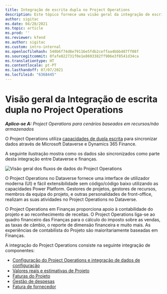 ```yaml
---
title: Integração de escrita dupla no Project Operations
description: Este tópico fornece uma visão geral da integração de escrita dupla no Project Operations.
author: sigitac
ms.date: 04/28/2021
ms.topic: article
ms.prod: ''
ms.reviewer: kfend
ms.author: sigitac
ms.custom: intro-internal
ms.openlocfilehash: 540b6f74d8e79116e5fdb2ceffaa4bbb487ff08f
ms.sourcegitcommit: 0fafe022731f0e1e8693382ff906e3f8541d34ca
ms.translationtype: HT
ms.contentlocale: pt-PT
ms.lasthandoff: 07/07/2021
ms.locfileid: "6368445"
---
```

# <a name="project-operations-dual-write-integration-overview"></a>Visão geral da Integração de escrita dupla no Project Operations

_**Aplica-se A:** Project Operations para cenários baseados em recursos/não armazenados_

O Project Operations utiliza [capacidades de dupla escrita](/dynamics365/fin-ops-core/dev-itpro/data-entities/dual-write/dual-write-home-page) para sincronizar dados através de Microsoft Dataverse e Dynamics 365 Finance.

A seguinte ilustração mostra como os dados são sincronizados como parte desta integração entre Dataverse e finanças.

![Visão geral dos fluxos de dados do Project Operations](./media/ProjectOperationsFlows.jpg)

O Project Operations no Dataverse fornece uma interface de utilizador moderna (UI) e fácil extensibilidade sem código/código baixo utilizando as capacidades Power Platform. Gestores de projetos, gestores de recursos, membros da equipa do projeto, e outras personalidades de front-office, realizam as suas atividades no Project Operations no Dataverse.

O Project Operations em Finanças proporciona apoio à contabilidade do projeto e ao reconhecimento de receitas. O Project Operations liga-se ao quadro financeiro das Finanças para o cálculo do imposto sobre as vendas, as taxas de câmbio, o reporte de dimensão financeira e muito mais. As experiências de contabilista do Projeto são maioritariamente baseadas em Finanças.

A integração do Project Operations consiste na seguinte integração de componentes:


- [Configuração do Project Operations e integração de dados de configuração](resource-dual-write-setup-integration.md) 
- [Valores reais e estimativas de Projeto](resource-dual-write-estimates-actuals.md)
- [Faturas do Projeto](resource-dual-write-project-invoice.md)
- [Gestão de despesas](resource-dual-write-expense.md)
- [Fatura de fornecedor](resource-dual-write-vendor-invoice.md)
